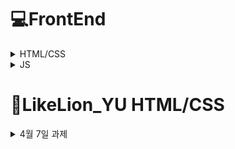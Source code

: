 # 💻FrontEnd
<details>

<summary>HTML/CSS</summary>
<div markdown="1">
 
### 🔥 태그
**Box**

---

`header` `section` `footer` `article` `nav` `div` `aside` `span` `main` `form` .
 
 **Item**

---

`a` `button` `input` `label` `img` `video` `audio` `map` `canvas` `table`
 
 **태그**는 **박스(box)** 또는 **아이템(item)** 2가지로 분류할 수 있다.

- `Box` : 아이템을 어떻게 배치할지 나누어주는 태그
- `Item` : 사용자들에게 보여지는 태그
   - `Block` : 한 줄에 한 개만 배치
   - `Inline` : 한 줄에 여러 개 배치
 ---
 
 ### ⭐블록 요소 (Block Element)
 
 ![image](https://user-images.githubusercontent.com/97418768/173006109-96782c82-bb24-48d5-ad61-f977221b89e4.png)

 - 가로폭 전체의 넓이를 가지는 직사각형 형태이며 `width`, `height`, `margin`, `padding` 등으로 레이아웃을 수정할 수 있다.
- 블록 요소 다음에는 줄바꿈이 이루어진다.
- css에서 `display:block` 으로 블록을 변경할 수 있다.
    
    ```css
    div {
    	display : block;
    }
    ```
    
- 블록 요소인 태그 종류
    
    `article` `aside` `div` `footer` `form` `h1` `h2` `h3` `h4` `h5` `h6` `header` `p` `section` `table` `ul` 등
 ---
 
 ### ⭐인라인 요소 (Inline Element)

 ![image](https://user-images.githubusercontent.com/97418768/173202257-f52ac463-7ab9-4cef-afc3-82efe37a1017.png)

- 컨텐츠가 끝나는 지점까지를 넓이로 가지게 된다.
- 임의로 `width`, `height`로 변형을 줄 수가 없다.
- 인라인 요소는 `line-height`로 줄의 높낮이를 조절할 수 있고, `text-align`으로 텍스트의 중앙, 좌, 우측 정렬을 할 수 있다.
- 인라인 요소 다음에는 줄바꿈이 없고 우측으로 바로 이어서 표시된다.
- css에서 `display:inline`으로 인라인으로 변경할 수 있다.
    
    ```css
    div {
    	display : inline;
    }
    ```
    
- 인라인 블록인 태그 종류
    
    `a` `br` `button` `em` `i` `img` `input` `label` `select` `span` `strong` `textarea` 등
    
---
 
 ### ⭐태깅을 이용한 웹 구조화 (마크업)

웹사이트에 배치를 정하는 태그가 있다. 해당 태그들을 이용하면 웹사이트의 구조를 짤 수 있다.
 
 ![image](https://user-images.githubusercontent.com/97418768/173343489-a41a37c4-a589-4ba9-85bc-ed3ff9bafcbc.png)
---
 ### ⭐자주 사용하는 태그

`div` `span` : 아이템들을 묶어서 스타일링할 때 주로 사용

`div` : block level의 태그

`span` : inline level의 태그

`article` : 여러가지 아이템들을 재사용 가능하도록 그룹화해 놓은 것

`p` : 문단을 정의

`b` : 볼드체

`ol` : 번호가 있는 리스트

`ul` : 번호가 없는 리스트
 
---
 ### ⭐form

- 사용자로부터 데이터를 받아야하는 경우 사용되는 요소이다.

- 폼 요소는 서버에 데이터를 전달하기 위해 사용한다.

```html
<form action="" method="">
	...
</form>
```

`input` : 내용이 없는 빈 요소이며 type 속성을 통해 여러 종류의 입력 양식으로 나타낼 수 있다.

```html
<!-- 단순한 텍스트 입력 -->
<input type="text">

<!-- 공개할 수 없는 내용 입력 -->
<input type="password">

<!-- 라디오 버튼(중복 선택 불가능) -->
<input type="radio">

<!-- 체크박스(중복 선택 가능) -->
<input type="checkbox">

<!-- 파일을 서버에 올릴 때 사용 -->
<input type="file">

<!-- 버튼(클릭) -->
<input type="submit">
<input type="reset">
<input type="button">
```

`select` : 몇 개의 선택지를 리스트 형태로 노출하고 그 중 하나를 선택할 수 있게 하는 태그

```html
<select>
	<option>대연</option>
	<option>나원</option>
	<option>주원</option>
	...
</select>
```

`textarea` : 여러줄의 텍스트를 입력할 때 사용

```html
<textarea rows="5" cols="30"></textarea>
```

`button` : submit, reset, button 3가지의 타입

```html
<button type="submit|reset|button">버튼<button>
```

`label` : form 요소의 이름과 form 요소를 명시적으로 연결시켜주기 위해 사용

- form 요소의 id 속성값과 `<label>`의 for 속성값을 같게 적어주어야 한다.

```html
<label for="name">이름</label> : <input type="text" id="name">
```
 </div>
</details>
	
<details>

<summary>JS</summary>
<div markdown="2">
 
### 🔥 다양한 라이브러리

자바스크립트 언어를 이용해 만든 `React`, `Angular`, `View.js` 같은 프레임워크나 `jQuery` 같은 라이브러리도 있습니다.

<details>

<summary>라이브러리와 프레임워크의 차이</summary>
<div markdown="1">
    
| 라이브러리 | 개발자가 개발하는데 필요한 것들을 모아둔 도구들 <br> ex. 미리 작성된 코드, 변수, 함수, 클래스 |
| :---: | :----: |
| 프레임워크 | 개발 시 필수적인 코드, 알고리즘, 데이터베이스 연동 등과 같은  기능을 위해 어느 정도의 뼈대를 제공해주는 것 <br> 개발자는 그 뼈대 위에 코드를 작성하여 애플리케이션을 완성 |

</div>
</details>

### 제어의 역전

![image](https://user-images.githubusercontent.com/97418768/174070043-67e18781-b898-443b-9459-27d5132f24d0.png)
	
![image](https://user-images.githubusercontent.com/97418768/174070074-ec94f921-f132-4097-85a0-5a915bb610b9.png)

---

### 1️⃣  간단한 자바스크립트 예제 (클릭해서 색 변경)
```html
<!DOCTYPE html>
<html lang="en">
<head>
    <meta charset="UTF-8">
    <meta http-equiv="X-UA-Compatible" content="IE=edge">
    <meta name="viewport" content="width=device-width, initial-scale=1.0">
    <title>Document</title>
    <style>
        *:hover{
            cursor: default;
        }
    </style>
</head>
<body>
    <h1 id="heading">자바스크립트</h1>
    <p id="text">클릭해보세요!</p>

    <script src="http://code.jquery.com/jquery-1.11.2.min.js"></script>
<script> //jquary

    //자바스크립트를 클릭했을 때 색깔이 변하게
    //const heading = document.querySelector("#heading") //.은 클래스, #은 id
    //heading.addEventListener('click',()=>{
    //    heading.style.color='red';
    //})

    $('h1#heading').click(function(){
        $(this).css('color','red');
    });


</script>
<!-- 요소에 id 속성이 있으면 위치에 상관없이 메서드 
document.getElementById(id)를 이용해 접근할 수 있다. -->

<div id="elem">
    <div id="elem-content">Element</div>
  </div>
  
  <script>
    let elemtext = document.getElementById('elem');

    elemtext.style.textAlign="center";
  </script>


  <!-- elem.querySelectorAll(css)은 요소검색 메서드이다. 
elem의 자식 요소 중 주어진 CSS 선택자에 대응하는 요소 모두를 반환한다.-->

<ul>
    <li>1-1</li>
    <li>1-2</li>
  </ul>
  <ul>
    <li>2-1</li>
    <li>2-2</li>
  </ul>
  <script>
    let elements = document.querySelectorAll('ul > li:last-child');
  
    for (let elem of elements) {
      alert(elem.innerHTML); 
    }
  </script>
  

</body>
</html>
```
---
	
### 2️⃣  자바스크립트 기초 (ES6)

**🔥 변수** 

자바스크립트는 `var`, `const`, `let` 의 변수 선언을 지원합니다.

<aside>
❓ `**var` 은 쓰시지 않는 걸 추천드립니다!** 

왜인지 궁금하시다면 먼저 검색해보셔도 좋습니다!  정답은 강의 시간에 알려드릴게요

</aside>

그렇다면 `const`와 `let`에 대해 알아야겠죠.

`const`는 재할당이 가능하지 않고, `let`은 재할당이 가능합니다. 

앞으로 JS로 변수를 선언하실 때에는 `const`, `let`을 사용해주세요!

```jsx
const FOO = 123;
FOO = 456; // TypeError

let foo = 123;
foo = 456;
```

<details>

<summary>토글</summary>
<div markdown="1">

### **스코프**

- 변수의 유효범위 혹은 생존 범위

- `var` 키워드는 함수 수준의 범위를 가진다

- `const`, `let`은 블럭 수준 범위

- 보통 프로그래밍 언어의 경우 if문 블럭 안에서 변수를 선언하면 해당 블럭 안에서만 유지되지만 자바스크립트는 그렇지 않다

```jsx
var name = "Kim Jihye";

function showName(){
	var name = "Kim DaeYeon";
	if(true){
		var name = "김대연";
		console.log(name);
	}
	console.log(name);
}

showName();

console.log(name);
```

<details>

<summary>답</summary>
<div markdown="1">
김대연<br> 
김대연<br> 
Kim jihye<br>
 </div>
</details>
	

### **호이스팅**

- 변수 선언과 함수 선언을 끌어올림

```jsx
console.log(a());
console.log(b());
console.log(c());

function a(){
	return 'a';
}

var b = function fb(){
	return 'fb';
}

var c = function fc(){
	return 'fc';
}
```
<details>

<summary>실제 컴파일</summary>
<div markdown="1">

```jsx
function a(){
	reutrn 'a';
}

var b;
var c;

console.log(a());
console.log(b());
console.log(c());

b = function fb(){
	return 'fb';
}

c = function fc(){
	return 'fc';
}
```
    </div>
  </details>
	
 </div>
</details>

**🔥  화살표 함수**

```jsx
// ES5
let foo = function(){
	console.log("foo");
}

// ES6
let foo = () => console.log("foo");
```

https://velog.io/@ki_blank/JavaScript-%ED%99%94%EC%82%B4%ED%91%9C-%ED%95%A8%EC%88%98Arrow-function

---	
	
### 3️⃣  동물 테스트를 만들어보자 (복붙)

오늘은 HTML, CSS에서는 관심을 끄고 **JS**만 집중적으로 볼 것이기 때문에 다른 내용을 미리 제공해드립니다!

`index.html` `style.css` `script.js` 파일을 만들어 아래 내용을 복붙해주세요

- index.html
    
    ```html
    <!DOCTYPE html>
    <html lang="ko">
    <head>
        <meta charset="UTF-8">
        <meta http-equiv="X-UA-Compatible" content="IE=edge">
        <meta name="viewport" content="width=device-width, initial-scale=1.0">
        <title>세렝게티</title>
    
        <!-- css -->
        <link href="https://cdn.jsdelivr.net/npm/bootstrap@5.1.3/dist/css/bootstrap.min.css" rel="stylesheet" integrity="sha384-1BmE4kWBq78iYhFldvKuhfTAU6auU8tT94WrHftjDbrCEXSU1oBoqyl2QvZ6jIW3" crossorigin="anonymous">
        <link rel="stylesheet" href="style.css">
    </head>
    <body class="container">
        <div class="cont title-container">
            <h1>세렝게티 동물 테스트</h1>
            <button id="startBtn" class="btn btn-primary">시작하기</button>
        </div>
    
        <div class="cont question-container bg-light">
            <div class="progress mt-5">
                <div class="progress-bar" role="progressbar" style="width: calc(100/12*1%)"></div>
            </div>
            <h3 id="question" class="mt-5">질문</h3>
            <p id="type">EI</p>
            <button id="a" class="btn btn-dark">1</button>
            <button id="b" class="btn btn-dark">2</button>
        </div>
        <div class="cont result-container bg-danger">
            <h3 id="mbti">MBTI</h3>
            <p id="explain">설명</p>
            <img id="result-img" src="" alt="">
    
        </div>
    
        <div class="score-container">
            <input id="EI" type="text" class="input" value="0">
            <input id="SN" type="text" class="input" value="0">
            <input id="TF" type="text" class="input" value="0">
            <input id="JP" type="text" class="input" value="0">
        </div>
    
        <!-- js -->
        <script src="https://code.jquery.com/jquery-3.5.1.slim.min.js" integrity="sha384-DfXdz2htPH0lsSSs5nCTpuj/zy4C+OGpamoFVy38MVBnE+IbbVYUew+OrCXaRkfj" crossorigin="anonymous"></script>
        <script src="https://cdn.jsdelivr.net/npm/bootstrap@4.5.3/dist/js/bootstrap.bundle.min.js" integrity="sha384-ho+j7jyWK8fNQe+A12Hb8AhRq26LrZ/JpcUGGOn+Y7RsweNrtN/tE3MoK7ZeZDyx" crossorigin="anonymous"></script>
        <script type="text/javascript" src="script.js"></script>
    </body>
    </html>
    ```
    
- style.css
    
    ```css
    body{
        width : 100vw;
        height : 100vh;
        display: flex;
    }
    .cont{
        width : 100%;
        height : 100%;
        display: flex;
        flex-direction: column;
        text-align: center;
    }
    
    .title-container{
        margin: auto;
        background-color: gray;
        display:flex;
        flex-direction: column;
        justify-content: center;
        align-items: center;
    }
    
    .question-container{   
        display: none;
    }
    
    .btn{
        width : 300px;
        margin : 10px;
    }
    
    .score-container{
        position:absolute;
        display: flex;
        flex-direction: column;
        bottom: 5%;
        display: none;
    }
    
    .result-container{
        display: none;
    }
    
    #result-img{
        width : 50%;
    }
    
    #type{
        display: none;
    }
    ```
    
- script.js
    
    ```jsx
    const titleContainer = document.querySelector(".title-container");
    const titleBtn = document.querySelector("#startBtn");
    const questionContainer = document.querySelector('.question-container');
    const question = document.querySelector('#question');
    const type = document.querySelector('#type');
    const aBtn = document.querySelector("#a");
    const bBtn = document.querySelector('#b');
    const EI = document.querySelector('#EI');
    const SN = document.querySelector('#SN');
    const TF = document.querySelector("#TF");
    const JS = document.querySelector("#JP");
    const pro = document.querySelector('.progress-bar');
    const MBTI = document.querySelector('#mbti');
    const explain = document.querySelector('#explain');
    const image = document.querySelector('#result-img');
    const resultContainer = document.querySelector('.result-container');
    
    const q = {
        1: {
            "title": "문제 1번", 
            "type": "EI", 
            "A": "E", 
            "B": "I"
        },
        2: {"title": "문제 2번", "type": "EI", "A": "E", "B": "I"},
        3: {"title": "문제 3번", "type": "EI", "A": "E", "B": "I"},
        4: {"title": "문제 4번", "type": "SN", "A": "S", "B": "N"},
        5: {"title": "문제 5번", "type": "SN", "A": "S", "B": "N"},
        6: {"title": "문제 6번", "type": "SN", "A": "S", "B": "N"},
        7: {"title": "문제 7번", "type": "TF", "A": "T", "B": "F"},
        8: {"title": "문제 8번", "type": "TF", "A": "T", "B": "F"},
        9: {"title": "문제 9번", "type": "TF", "A": "T", "B": "F"},
        10: {"title": "문제 10번", "type": "JP", "A": "J", "B": "P"},
        11: {"title": "문제 11번", "type": "JP", "A": "J", "B": "P"},
        12: {"title": "문제 12번", "type": "JP", "A": "J", "B": "P"}
    }
    const result = {
        "ISTJ": {
            "animal": "하마", 
            "explain": "하마 설명", 
            "img": "lion.jpg"
        },
        "ISFJ": {"animal": "부엉이", "explain": "부엉이 설명", "img": "lion.jpg"},
        "INFJ": {"animal": "물소", "explain": "물소 설명", "img": "lion.jpg"},
        "INTJ": {"animal": "치타", "explain": "치타 설명", "img": "lion.jpg"},
        "ISTP": {"animal": "나무늘보", "explain": "나무늘보 설명", "img": "lion.jpg"},
        "ISFP": {"animal": "거북이", "explain": "거북이 설명", "img": "lion.jpg"},
        "INFP": {"animal": "코끼리", "explain": "코끼리 설명", "img": "lion.jpg"},
        "INTP": {"animal": "침팬지", "explain": "침팬지 설명", "img": "lion.jpg"},
        "ESTP": {"animal": "악어", "explain": "악어 설명", "img": "lion.jpg"},
        "ESFP": {"animal": "미어캣", "explain": "미어캣 설명", "img": "lion.jpg"},
        "ENFP": {"animal": "멋쟁이 사자", "explain": "멋쟁이 사자 설명", "img": "lion.jpg"},
        "ENTP": {"animal": "태양새", "explain": "태양새 설명", "img": "lion.jpg"},
        "ESTJ": {"animal": "기린", "explain": "기린 설명", "img": "lion.jpg"},
        "ESFJ": {"animal": "고릴라", "explain": "고릴라 설명", "img": "lion.jpg"},
        "ENFJ": {"animal": "카피바라", "explain": "카피바라 설명", "img": "lion.jpg"},
        "ENTJ": {"animal": "호랑이", "explain": "호랑이 설명", "img": "lion.jpg"}
    }
    
    let num = 1;
    
    // 여기까지만 사전 제공
    ```
    
    ```jsx
    const titleContainer = document.querySelector(".title-container");
    const titleBtn = document.querySelector("#startBtn");
    const questionContainer = document.querySelector('.question-container');
    const question = document.querySelector('#question');
    const type = document.querySelector('#type');
    const aBtn = document.querySelector("#a");
    const bBtn = document.querySelector('#b');
    const EI = document.querySelector('#EI');
    const SN = document.querySelector('#SN');
    const TF = document.querySelector("#TF");
    const JS = document.querySelector("#JP");
    const pro = document.querySelector('.progress-bar');
    const MBTI = document.querySelector('#mbti');
    const explain = document.querySelector('#explain');
    const image = document.querySelector('#result-img');
    const resultContainer = document.querySelector('.result-container');
    
    const q = {
        1: {
            "title": "문제 1번", 
            "type": "EI", 
            "A": "E", 
            "B": "I"
        },
        2: {"title": "문제 2번", "type": "EI", "A": "E", "B": "I"},
        3: {"title": "문제 3번", "type": "EI", "A": "E", "B": "I"},
        4: {"title": "문제 4번", "type": "SN", "A": "S", "B": "N"},
        5: {"title": "문제 5번", "type": "SN", "A": "S", "B": "N"},
        6: {"title": "문제 6번", "type": "SN", "A": "S", "B": "N"},
        7: {"title": "문제 7번", "type": "TF", "A": "T", "B": "F"},
        8: {"title": "문제 8번", "type": "TF", "A": "T", "B": "F"},
        9: {"title": "문제 9번", "type": "TF", "A": "T", "B": "F"},
        10: {"title": "문제 10번", "type": "JP", "A": "J", "B": "P"},
        11: {"title": "문제 11번", "type": "JP", "A": "J", "B": "P"},
        12: {"title": "문제 12번", "type": "JP", "A": "J", "B": "P"}
    }
    const result = {
        "ISTJ": {
            "animal": "하마", 
            "explain": "하마 설명", 
            "img": "lion.jpg"
        },
        "ISFJ": {"animal": "부엉이", "explain": "부엉이 설명", "img": "lion.jpg"},
        "INFJ": {"animal": "물소", "explain": "물소 설명", "img": "lion.jpg"},
        "INTJ": {"animal": "치타", "explain": "치타 설명", "img": "lion.jpg"},
        "ISTP": {"animal": "나무늘보", "explain": "나무늘보 설명", "img": "lion.jpg"},
        "ISFP": {"animal": "거북이", "explain": "거북이 설명", "img": "lion.jpg"},
        "INFP": {"animal": "코끼리", "explain": "코끼리 설명", "img": "lion.jpg"},
        "INTP": {"animal": "침팬지", "explain": "침팬지 설명", "img": "lion.jpg"},
        "ESTP": {"animal": "악어", "explain": "악어 설명", "img": "lion.jpg"},
        "ESFP": {"animal": "미어캣", "explain": "미어캣 설명", "img": "lion.jpg"},
        "ENFP": {"animal": "멋쟁이 사자", "explain": "멋쟁이 사자 설명", "img": "lion.jpg"},
        "ENTP": {"animal": "태양새", "explain": "태양새 설명", "img": "lion.jpg"},
        "ESTJ": {"animal": "기린", "explain": "기린 설명", "img": "lion.jpg"},
        "ESFJ": {"animal": "고릴라", "explain": "고릴라 설명", "img": "lion.jpg"},
        "ENFJ": {"animal": "카피바라", "explain": "카피바라 설명", "img": "lion.jpg"},
        "ENTJ": {
            "animal": "호랑이", 
            "explain": "호랑이 설명", 
            "img": "lion.jpg"
        }
    }
    
    let num = 1;
    let mbti = '';
    
    // 여기까지만 사전 제공
    
    titleBtn.addEventListener('click', ()=>{
        titleContainer.style.display = 'none';
        questionContainer.style.display = 'block';
        updateQuestion();
    });
    
    aBtn.addEventListener('click', ()=>{
        switch(type.innerHTML){
            case 'EI' :
                let e = parseInt(EI.value);
                EI.setAttribute('value', e+1);
                break;
            case 'SN':
                let s = parseInt(SN.value);
                SN.setAttribute('value', s+1);
                break;
            case 'TF':
                let t = parseInt(TF.value);
                TF.setAttribute('value', t+1);
                break;
            case 'JP':
                let j = parseInt(JP.value);
                JP.setAttribute('value', j+1);
                break;
        }
        updateQuestion();
    });
    
    bBtn.addEventListener('click', ()=>{
        updateQuestion();
    });
    
    function updateQuestion(){
        if(num == 13){
            questionContainer.style.display = 'none';
            resultContainer.style.display = 'block';
    
            (EI.value > 2 ? mbti+='E' : mbti+='I');
            (SN.value > 2 ? mbti+='S' : mbti+='N');
            (TF.value > 2 ? mbti+='T' : mbti+='F');
            (JP.value > 2 ? mbti+='J' : mbti+='P');
    
            MBTI.innerHTML = mbti;
            explain.innerHTML = result[mbti].explain;
            image.setAttribute('src', result[mbti].img);
    
            // if(EI.value > 2){
            //     mbti += 'E';
            // }
            // else{
            //     mbti += 'I';
            // }
        }
        else{
            pro.setAttribute('style', `width : calc(100/12*${num}%);`);
            question.innerHTML = q[num].title;
            type.innerHTML = q[num].type;
            aBtn.innerHTML = q[num].A;
            bBtn.innerHTML = q[num].B;
            num++;
        }
    }
    ```
 </div>
</details>


# 📙LikeLion_YU HTML/CSS
 <details>

<summary>4월 7일 과제</summary>
<div markdown="1">
 
## 📝 CSS Flex(Flexible Box) 완벽 가이드
#### https://heropy.blog/2018/11/24/css-flexible-box/
 
 ### 🔷 float의 속성
 ![image](https://user-images.githubusercontent.com/97418768/164005368-f78e6e59-5c4a-4c6a-9b9e-9aa2320d09fa.png)

## 📝 Flexbox Froggy
#### http://flexboxfroggy.com/#ko

 ### ✅ justify-content :  요소들을 가로선 상에서 정렬
- flex-start: 요소들을 컨테이너의 왼쪽으로 정렬합니다.
- flex-end: 요소들을 컨테이너의 오른쪽으로 정렬합니다.
- center: 요소들을 컨테이너의 가운데로 정렬합니다.
- space-between: 요소들 사이에 동일한 간격을 둡니다.
- space-around: 요소들 주위에 동일한 간격을 둡니다.

 ### ✅ align-items : 요소들을 세로선 상에서 정렬
 - flex-start: 요소들을 컨테이너의 꼭대기로 정렬합니다.
 - flex-end: 요소들을 컨테이너의 바닥으로 정렬합니다.
 - center: 요소들을 컨테이너의 세로선 상의 가운데로 정렬합니다.
 - baseline: 요소들을 컨테이너의 시작 위치에 정렬합니다.
 - stretch: 요소들을 컨테이너에 맞도록 늘립니다.
 
 ### ✅ flex-direction : 컨테이너 안에서 요소들이 정렬해야 할 방향을 지정
 - row: 요소들을 텍스트의 방향과 동일하게 정렬합니다.
 - row-reverse: 요소들을 텍스트의 반대 방향으로 정렬합니다.
 - column: 요소들을 위에서 아래로 정렬합니다.
 - column-reverse: 요소들을 아래에서 위로 정렬합니다.
 
 ### ✅ order : Flex 요소의 순서를 지정
  - 기본값 : 0
  - 양수 및 음수로 변경 가능
 
  ### ✅ align-self :  align-items가 사용하는 값들을 인자로 받으며, 그 값들은 지정한 요소에만 적용
 - 개별 요소에 적용
 - flex-start: 요소들을 컨테이너의 꼭대기로 정렬합니다.
 - flex-end: 요소들을 컨테이너의 바닥으로 정렬합니다.
 - center: 요소들을 컨테이너의 세로선 상의 가운데로 정렬합니다.
 - baseline: 요소들을 컨테이너의 시작 위치에 정렬합니다.
 - stretch: 요소들을 컨테이너에 맞도록 늘립니다.
 
  ### ✅ flex-wrap : Flex 요소들을 한 줄 또는 여러 줄에 걸쳐 정렬
 - nowrap: 모든 요소들을 한 줄에 정렬합니다.
 - wrap: 요소들을 여러 줄에 걸쳐 정렬합니다.
 - wrap-reverse: 요소들을 여러 줄에 걸쳐 반대로 정렬합니다.
 
  ### ✅ flex-flow : flex-direction과 flex-wrap 두 속성의 값들을 인자로 받음(두 속성을 동시에 사용가능)
  - ex) flex-flow: row wrap;
 
  ### ✅ align-content : 세로선 상에 여분의 공간이 있는 경우 Flex 컨테이너 사이의 간격을 조절
 - flex-start: 여러 줄들을 컨테이너의 꼭대기에 정렬합니다.
 - flex-end: 여러 줄들을 컨테이너의 바닥에 정렬합니다.
 - center: 여러 줄들을 세로선 상의 가운데에 정렬합니다.
 - space-between: 여러 줄들 사이에 동일한 간격을 둡니다.
 - space-around: 여러 줄들 주위에 동일한 간격을 둡니다.
 - stretch: 여러 줄들을 컨테이너에 맞도록 늘립니다.
 
 
 </div>
</details>
